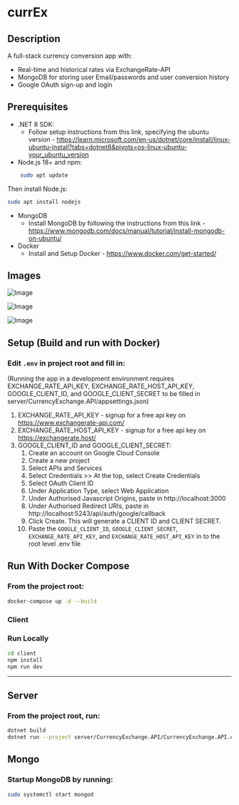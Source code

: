 # currEx

## Description

A full-stack currency conversion app with:  
- Real-time and historical rates via ExchangeRate-API  
- MongoDB for storing user Email/passwords and user conversion history  
- Google OAuth sign-up and login

## Prerequisites

- .NET 8 SDK:
    * Follow setup instructions from this link, specifying the ubuntu version - https://learn.microsoft.com/en-us/dotnet/core/install/linux-ubuntu-install?tabs=dotnet8&pivots=os-linux-ubuntu-your_ubuntu_version
- Node.js 18+ and npm:
```bash
    sudo apt update
 ```
Then install Node.js:
```bash
sudo apt install nodejs
 ```
- MongoDB
    * Install MongoDB by following the instructions from this link - https://www.mongodb.com/docs/manual/tutorial/install-mongodb-on-ubuntu/
- Docker
    * Install and Setup Docker - https://www.docker.com/get-started/ 

## Images
![Image](https://github.com/user-attachments/assets/824208eb-7e34-4b65-b327-d24bee260043)

![Image](https://github.com/user-attachments/assets/a041a26d-8a25-4325-8c1f-4914dc3957b1)

![Image](https://github.com/user-attachments/assets/0dbb6a6e-02b2-43a4-b962-9f4d0d087f68)

## Setup (Build and run with Docker)

### Edit `.env` in project root and fill in:

(Running the app in a development environment requires EXCHANGE_RATE_API_KEY, EXCHANGE_RATE_HOST_API_KEY, GOOGLE_CLIENT_ID, and GOOGLE_CLIENT_SECRET to be filled in server/CurrencyExchange.API/appsettings.json)

1. EXCHANGE_RATE_API_KEY - signup for a free api key on https://www.exchangerate-api.com/
2. EXCHANGE_RATE_HOST_API_KEY - signup for a free api key on https://exchangerate.host/
3. GOOGLE_CLIENT_ID and GOOGLE_CLIENT_SECRET:
    1. Create an account on Google Cloud Console
    2. Create a new project
    3. Select APIs and Services
    4. Select Credentials >> At the top, select Create Credentials
    5. Select OAuth Client ID
    6. Under Application Type, select Web Application
    7. Under Authorised Javascript Origins, paste in http://localhost:3000
    8. Under Authorised Redirect URIs, paste in http://localhost:5243/api/auth/google/callback
    9. Click Create. This will generate a CLIENT ID and CLIENT SECRET. 
    10. Paste the ```GOOGLE_CLIENT_ID```, ```GOOGLE_CLIENT_SECRET```, ```EXCHANGE_RATE_API_KEY```, and ```EXCHANGE_RATE_HOST_API_KEY``` in to the root level .env file


## Run With Docker Compose
### From the project root:

```bash
docker-compose up -d --build
```

### Client
### Run Locally
```bash
cd client
npm install
npm run dev
```
---

## Server
### From the project root, run:

```bash
dotnet build
dotnet run --project server/CurrencyExchange.API/CurrencyExchange.API.csproj
```

## Mongo
### Startup MongoDB by running:
```bash
sudo systemctl start mongod
```
